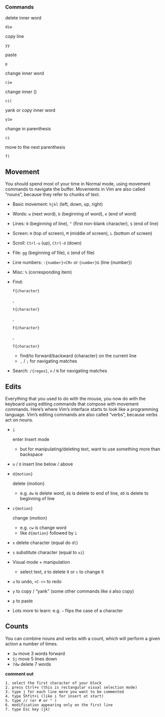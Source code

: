 ### Commands

delete inner word

```
diw
```

copy line

```
yy
```

paste

```
p
```



change inner word

```
ciw
```

change inner ()

```
ci(
```



yank or copy inner word

```
yiw
```

change in parenthesis

```
ci
```

move to the next parenthesis

```
f(
```



## Movement

You should spend most of your time in Normal mode, using movement commands to navigate the buffer. Movements in Vim are also called “nouns”, because they refer to chunks of text.

- Basic movement: `hjkl` (left, down, up, right)

- Words: `w` (next word), `b` (beginning of word), `e` (end of word)

- Lines: `0` (beginning of line), `^` (first non-blank character), `$` (end of line)

- Screen: `H` (top of screen), `M` (middle of screen), `L` (bottom of screen)

- Scroll: `Ctrl-u` (up), `Ctrl-d` (down)

- File: `gg` (beginning of file), `G` (end of file)

- Line numbers: `:{number}<CR>` or `{number}G` (line {number})

- Misc: `%` (corresponding item)

- Find:

  ```plaintext
  f{character}
  ```

  , 

  ```plaintext
  t{character}
  ```

  ,

  ```plaintext
  F{character}
  ```

  ,

   

  ```plaintext
  T{character}
  ```

  - find/to forward/backward {character} on the current line
  - `,` / `;` for navigating matches

- Search: `/{regex}`, `n` / `N` for navigating matches

## Edits

Everything that you used to do with the mouse, you now do with the keyboard using editing commands that compose with movement commands. Here’s where Vim’s interface starts to look like a programming language. Vim’s editing commands are also called “verbs”, because verbs act on nouns.

- ```plaintext
  i
  ```

  enter Insert mode

  - but for manipulating/deleting text, want to use something more than backspace

- `o` / `O` insert line below / above

- ```plaintext
  d{motion}
  ```

  delete {motion}

  - e.g. `dw` is delete word, `d$` is delete to end of line, `d0` is delete to beginning of line

- ```plaintext
  c{motion}
  ```

  change {motion}

  - e.g. `cw` is change word
  - like `d{motion}` followed by `i`

- `x` delete character (equal do `dl`)

- `s` substitute character (equal to `xi`)

- Visual mode + manipulation

  - select text, `d` to delete it or `c` to change it

- `u` to undo, `<C-r>` to redo

- `y` to copy / “yank” (some other commands like `d` also copy)

- `p` to paste

- Lots more to learn: e.g. `~` flips the case of a character



## Counts

You can combine nouns and verbs with a count, which will perform a given action a number of times.

- `3w` move 3 words forward
- `5j` move 5 lines down
- `7dw` delete 7 words



**comment out**

```
1. select the first character of your block
2. press Ctrl+v (this is rectangular visual selection mode)
3. type j for each line more you want to be commented
4. type Shfit+i (like i for insert at start)
5. type // (or # or " )
6. modification appearing only on the first line
7. type Esc key (jk)
```















